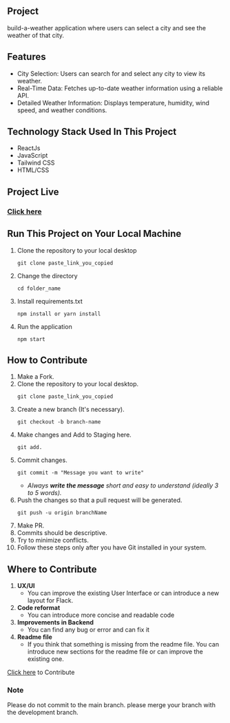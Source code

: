   
## Project
build-a-weather application where users can select a city and see the weather of that city.
## Features
- City Selection: Users can search for and select any city to view its weather.
- Real-Time Data: Fetches up-to-date weather information using a reliable API.
- Detailed Weather Information: Displays temperature, humidity, wind speed, and weather conditions.
 

## Technology Stack Used In This Project
* ReactJs
* JavaScript
* Tailwind CSS
* HTML/CSS

## Project Live
### [Click here](https://wethermaweb.netlify.app/) 

## Run This Project on Your Local Machine

1. Clone the repository to your local desktop
    ```
    git clone paste_link_you_copied
    ```
2. Change the directory 
    ```
    cd folder_name
    ```
3. Install requirements.txt
    ```
    npm install or yarn install
    ```
4. Run the application
    ```
    npm start
    ```
 
## How to Contribute

1. Make a Fork.
2. Clone the repository to your local desktop.
    ```
    git clone paste_link_you_copied
    ```
3. Create a new branch (It's necessary).
    ```
    git checkout -b branch-name
    ```
4. Make changes and Add to Staging here.
    ```
    git add.
    ```
5. Commit changes.
    ```
    git commit -m "Message you want to write"
    ```
    * _Always __write the message__ short and easy to understand (ideally 3 to 5 words)._
6. Push the changes so that a pull request will be generated.
    ```
    git push -u origin branchName
    ```
7. Make PR.
8. Commits should be descriptive.
9. Try to minimize conflicts.
10. Follow these steps only after you have Git installed in your system.

## Where to Contribute
1. __UX/UI__
    * You can improve the existing User Interface or can introduce a new layout for Flack.
2. __Code reformat__
    * You can introduce more concise and readable code 
3. __Improvements in Backend__
    * You can find any bug or error and can fix it
4. __Readme file__
    * If you think that something is missing from the readme file. You can introduce new sections for the readme file or can improve the existing one. 


[Click here](https://github.com/seemasahuu/build-a-weather-app) to Contribute 



### Note 

Please do not commit to the main branch. please merge your branch with the development branch.
